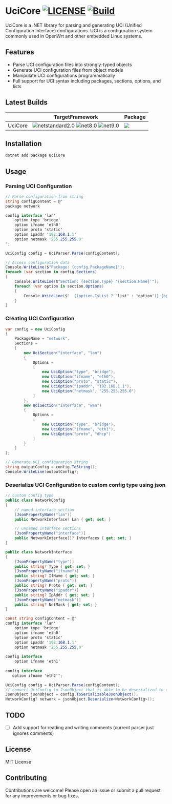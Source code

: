 # UciCore [![LICENSE](https://img.shields.io/github/license/mashape/apistatus.svg)](LICENSE.TXT) [![Build](https://github.com/huoshan12345/UciCore/actions/workflows/build.yml/badge.svg)](https://github.com/huoshan12345/UciCore/actions/workflows/build.yml)

UciCore is a .NET library for parsing and generating UCI (Unified Configuration Interface) configurations. UCI is a configuration system commonly used in OpenWrt and other embedded Linux systems.

## Features

- Parse UCI configuration files into strongly-typed objects
- Generate UCI configuration files from object models
- Manipulate UCI configurations programmatically
- Full support for UCI syntax including packages, sections, options, and lists

## Latest Builds

||TargetFramework|Package|
|----|----|----|
|UciCore|![netstandard2.0](https://img.shields.io/badge/netstandard-2.0-30a14e.svg) ![net8.0](https://img.shields.io/badge/net-8.0-30a14e.svg) ![net9.0](https://img.shields.io/badge/net-9.0-30a14e.svg) |[![](https://img.shields.io/nuget/v/UciCore?logo=nuget&label=nuget)](https://www.nuget.org/packages/UciCore)|

## Installation

```bash
dotnet add package UciCore
```

## Usage

### Parsing UCI Configuration

```csharp
// Parse configuration from string
string configContent = @"
package network

config interface 'lan'
    option type 'bridge'
    option ifname 'eth0'
    option proto 'static'
    option ipaddr '192.168.1.1'
    option netmask '255.255.255.0'
";

UciConfig config = UciParser.Parse(configContent);

// Access configuration data
Console.WriteLine($"Package: {config.PackageName}");
foreach (var section in config.Sections)
{
    Console.WriteLine($"Section: {section.Type} '{section.Name}'");
    foreach (var option in section.Options)
    {
        Console.WriteLine($"  {(option.IsList ? "list" : "option")} {option.Key} = '{option.Value}'");
    }
}
```

### Creating UCI Configuration

```csharp
var config = new UciConfig
{
    PackageName = "network",
    Sections =
    [
        new UciSection("interface", "lan")
        {
            Options =
            [
                new UciOption("type", "bridge"),
                new UciOption("ifname", "eth0"),
                new UciOption("proto", "static"),
                new UciOption("ipaddr", "192.168.1.1"),
                new UciOption("netmask", "255.255.255.0")
            ]
        },
        new UciSection("interface", "wan")
        {
            Options =
            [
                new UciOption("type", "bridge"),
                new UciOption("ifname", "eth1"),
                new UciOption("proto", "dhcp")
            ]
        }
    ]
};

// Generate UCI configuration string
string outputConfig = config.ToString();
Console.WriteLine(outputConfig);
```

### Deserialize UCI Configuration to custom config type using json

```csharp
// custom config type
public class NetworkConfig
{
    // named interface section
    [JsonPropertyName("lan")]
    public NetworkInterface? Lan { get; set; }

    // unnamed interface sections
    [JsonPropertyName("interface")]
    public NetworkInterface[]? Interfaces { get; set; }
}

public class NetworkInterface
{
    [JsonPropertyName("type")]
    public string? Type { get; set; }
    [JsonPropertyName("ifname")]
    public string? IfName { get; set; }
    [JsonPropertyName("proto")]
    public string? Proto { get; set; }
    [JsonPropertyName("ipaddr")]
    public string? IpAddr { get; set; }
    [JsonPropertyName("netmask")]
    public string? NetMask { get; set; }
}

const string configContent = @"
config interface 'lan'
    option type 'bridge'
    option ifname 'eth0'
    option proto 'static'
    option ipaddr '192.168.1.1'
    option netmask '255.255.255.0'
    
config interface
    option ifname 'eth1'
    
config interface
   option ifname 'eth2'";

UciConfig config = UciParser.Parse(configContent);
// convert UciConfig to JsonObject that is able to be deserialized to custom type.
JsonObject jsonObject = config.ToSerializableJsonObject();
NetworkConfig? network = jsonObject.Deserialize<NetworkConfig>();
```

## TODO

- [ ] Add support for reading and writing comments (current parser just ignores comments)

## License

MIT License

## Contributing

Contributions are welcome! Please open an issue or submit a pull request for any improvements or bug fixes.
